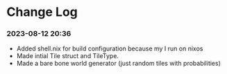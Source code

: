 # Change Log

### 2023-08-12 20:36

- Added shell.nix for build configuration because my I run on nixos
- Made intial Tile struct and TileType.
- Made a bare bone world generator (just random tiles with probabilities)
